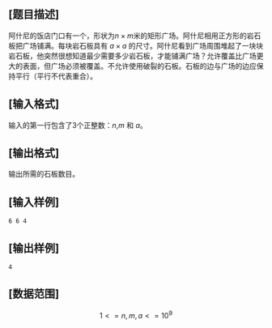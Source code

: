 ## [题目描述]

阿什尼的饭店门口有一个，形状为$n \times m$米的矩形广场。阿什尼相用正方形的岩石板把广场铺满。每块岩石板具有 $a \times a$ 的尺寸。阿什尼看到广场周围堆起了一块块岩石板，他突然很想知道最少需要多少岩石板，才能铺满广场？允许覆盖比广场更大的表面，但广场必须被覆盖。不允许使用破裂的石板。石板的边与广场的边应保持平行（平行不代表重合）。


## [输入格式]

输入的第一行包含了$3$个正整数：$n$,$m$ 和 $a$。

## [输出格式]

输出所需的石板数目。

## [输入样例]

```
6 6 4
```

## [输出样例]

```
4
```


## [数据范围]

$$1 <= n,m,a<= 10^9$$

